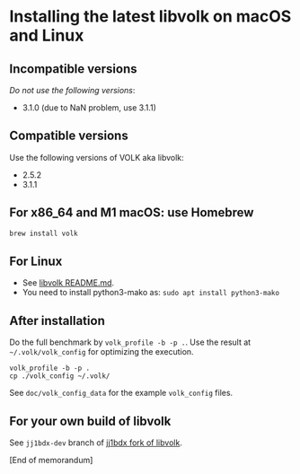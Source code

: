# Installing the latest libvolk on macOS and Linux

## Incompatible versions

*Do not use the following versions*:

* 3.1.0 (due to NaN problem, use 3.1.1)

## Compatible versions

Use the following versions of VOLK aka libvolk:

* 2.5.2
* 3.1.1

## For x86_64 and M1 macOS: use Homebrew

```sh
brew install volk
```

## For Linux

* See [libvolk README.md](https://github.com/gnuradio/volk#readme).
* You need to install python3-mako as: `sudo apt install python3-mako`
 
## After installation

Do the full benchmark by `volk_profile -b -p .`. Use the result at `~/.volk/volk_config` for optimizing the execution.

```shell
volk_profile -b -p .
cp ./volk_config ~/.volk/
```

See `doc/volk_config_data` for the example `volk_config` files.

## For your own build of libvolk

See `jj1bdx-dev` branch of [jj1bdx fork of libvolk](https://github.com/jj1bdx/libvolk).

[End of memorandum]
